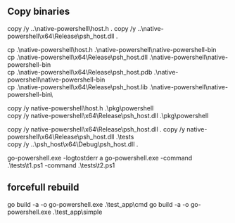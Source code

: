
## Copy binaries
copy /y ..\native-powershell\host.h .
copy /y ..\native-powershell\x64\Release\psh_host.dll .



cp .\native-powershell\host.h .\native-powershell\native-powershell-bin\
cp .\native-powershell\x64\Release\psh_host.dll .\native-powershell\native-powershell-bin\
cp .\native-powershell\x64\Release\psh_host.pdb .\native-powershell\native-powershell-bin\
cp .\native-powershell\x64\Release\psh_host.lib .\native-powershell\native-powershell-bin\


copy /y native-powershell\host.h .\pkg\powershell\
copy /y native-powershell\x64\Release\psh_host.dll .\pkg\powershell


copy /y native-powershell\x64\Release\psh_host.dll .
copy /y native-powershell\x64\Release\psh_host.dll .\tests\
copy /y ..\psh_host\x64\Debug\psh_host.dll .

go-powershell.exe -logtostderr a
go-powershell.exe -command .\\tests\\t1.ps1 -command .\\tests\\t2.ps1

## forcefull rebuild
go build -a -o go-powershell.exe .\test_app\cmd
go build -a -o go-powershell.exe .\test_app\simple

